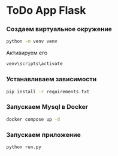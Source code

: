 # ToDo App Flask

### Создаем виртуальное окружение 
```bash
python -m venv venv
```
Активируем его 
```bash
venv\scripts\activate
```

### Устанавливаем зависимости
```bash
pip install -r requirements.txt
```

### Запускаем Mysql в Docker 
```bash
docker compose up -d
```

### Запускаем приложение
```bash
python run.py
```